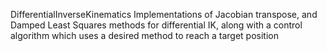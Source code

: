 DifferentialInverseKinematics
Implementations of Jacobian transpose, and Damped Least Squares methods for differential IK, along with a control algorithm which uses a desired method to reach a target position
